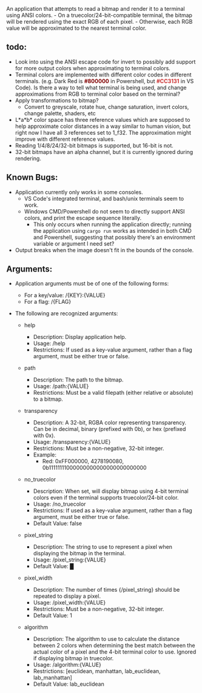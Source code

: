 An application that attempts to read a bitmap and render it to a terminal using ANSI colors.
    - On a truecolor/24-bit-compatible terminal, the bitmap will be rendered using the exact RGB of each pixel.
    - Otherwise, each RGB value will be approximated to the nearest terminal color.

## todo:
- Look into using the ANSI escape code for invert to possibly add support for more output colors when approximating to terminal colors.
- Terminal colors are implemented with different color codes in different terminals. (e.g. Dark Red is <span style="font-weight: bold; color: #800000">#800000</span> in Powershell, but <span style="font-weight: bold; color: #CC3131">#CC3131</span> in VS Code). Is there a way to tell what terminal is being used, and change approximations from RGB to terminal color based on the terminal?
- Apply transformations to bitmap?
  - Convert to greyscale, rotate hue, change saturation, invert colors, change palette, shaders, etc
- L\*a\*b\* color space has three reference values which are supposed to help approximate color distances in a way similar to human vision, but right now I have all 3 references set to 1_f32. The approximation might improve with different reference values.
- Reading 1/4/8/24/32-bit bitmaps is supported, but 16-bit is not.
- 32-bit bitmaps have an alpha channel, but it is currently ignored during rendering.
## Known Bugs:
- Application currently only works in some consoles.
  - VS Code's integrated terminal, and bash/unix terminals seem to work.
  - Windows CMD/Powershell do not seem to directly support ANSI colors, and print the escape sequence literally.
    - This only occurs when running the application directly; running the application using ```cargo run``` works as intended in both CMD and Powershell, suggesting that possibly there's an environment variable or argument I need set?
- Output breaks when the image doesn't fit in the bounds of the console.

## Arguments:

- Application arguments must be of one of the following forms:
  - For a key/value: /{KEY}:{VALUE}
  - For a flag: /{FLAG}

- The following are recognized arguments:

    - help
        - Description: Display application help.
        - Usage: /help
        - Restrictions: If used as a key-value argument, rather than a flag argument, must be either true or false.

    - path
        - Description: The path to the bitmap.
        - Usage: /path:{VALUE}
        - Restrictions: Must be a valid filepath (either relative or absolute) to a bitmap.

    - transparency
        - Description: A 32-bit, RGBA color representing transparency. Can be in decimal, binary (prefixed with 0b), or hex (prefixed with 0x).
        - Usage: /transparency:{VALUE}
        - Restrictions: Must be a non-negative, 32-bit integer.
        - Example:
          - Red: 0xFF000000, 4278190080, 0b11111111000000000000000000000000

    - no_truecolor
        - Description: When set, will display bitmap using 4-bit terminal colors even if the terminal supports truecolor/24-bit color.
        - Usage: /no_truecolor
        - Restrictions: If used as a key-value argument, rather than a flag argument, must be either true or false.
        - Default Value: false

    - pixel_string
        - Description: The string to use to represent a pixel when displaying the bitmap in the terminal.
        - Usage: /pixel_string:{VALUE}
        - Default Value: █

    - pixel_width
        - Description: The number of times {/pixel_string} should be repeated to display a pixel.
        - Usage: /pixel_width:{VALUE}
        - Restrictions: Must be a non-negative, 32-bit integer.
        - Default Value: 1

    - algorithm
    	- Description: The algorithm to use to calculate the distance between 2 colors when determining the best match between the actual color of a pixel and the 4-bit terminal color to use. Ignored if displaying bitmap in truecolor.
    	- Usage: /algorithm:{VALUE}
    	- Restrictions: [euclidean, manhattan, lab_euclidean, lab_manhattan]
    	- Default Value: lab_euclidean

